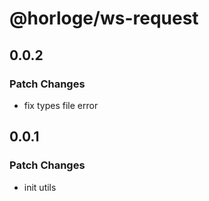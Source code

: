 # @horloge/ws-request

## 0.0.2

### Patch Changes

- fix types file error

## 0.0.1

### Patch Changes

- init utils
